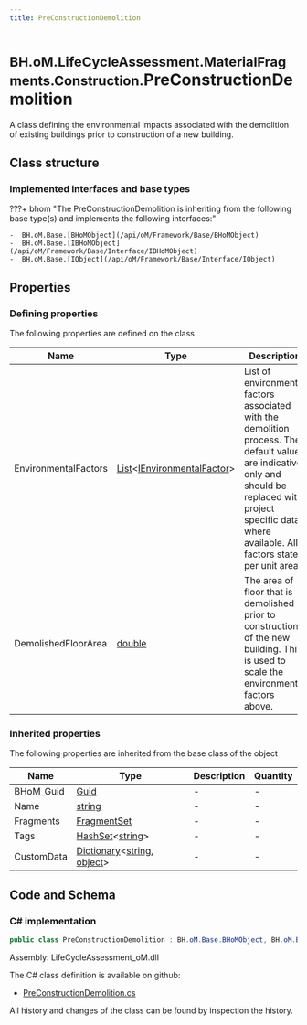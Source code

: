 ```yaml
---
title: PreConstructionDemolition
---
```


# <small>BH.oM.LifeCycleAssessment.MaterialFragments.Construction.</small>**PreConstructionDemolition**

A class defining the environmental impacts associated with the demolition of existing buildings prior to construction of a new building.

## Class structure

### Implemented interfaces and base types

???+ bhom "The PreConstructionDemolition is inheriting from the following base type(s) and implements the following interfaces:"

    -  BH.oM.Base.[BHoMObject](/api/oM/Framework/Base/BHoMObject)
    -  BH.oM.Base.[IBHoMObject](/api/oM/Framework/Base/Interface/IBHoMObject)
    -  BH.oM.Base.[IObject](/api/oM/Framework/Base/Interface/IObject)


## Properties



### Defining properties

The following properties are defined on the class

| Name             | Type             | Description      | Quantity         |
|------------------|------------------|------------------|------------------|
| EnvironmentalFactors | [List](https://learn.microsoft.com/en-us/dotnet/api/System.Collections.Generic.List-1?view=netstandard-2.0)&lt;[IEnvironmentalFactor](/api/oM/Analytical/LifeCycleAssessment/MaterialFragments/EnvironmentalFactors/IEnvironmentalFactor)&gt; | List of environmental factors associated with the demolition process. The default values are indicative only and should be replaced with project specific data where available. All factors stated per unit area. | - |
| DemolishedFloorArea | [double](https://learn.microsoft.com/en-us/dotnet/api/System.Double?view=netstandard-2.0) | The area of floor that is demolished prior to construction of the new building. This is used to scale the environmental factors above. | [Area](/api/oM/Dimensional/Quantities/Attributes/Area) [m²] |


### Inherited properties
The following properties are inherited from the base class of the object

| Name             | Type             | Description      | Quantity         |
|------------------|------------------|------------------|------------------|
| BHoM_Guid | [Guid](https://learn.microsoft.com/en-us/dotnet/api/System.Guid?view=netstandard-2.0) | - | - |
| Name | [string](https://learn.microsoft.com/en-us/dotnet/api/System.String?view=netstandard-2.0) | - | - |
| Fragments | [FragmentSet](/api/oM/Framework/Base/FragmentSet) | - | - |
| Tags | [HashSet](https://learn.microsoft.com/en-us/dotnet/api/System.Collections.Generic.HashSet-1?view=netstandard-2.0)&lt;[string](https://learn.microsoft.com/en-us/dotnet/api/System.String?view=netstandard-2.0)&gt; | - | - |
| CustomData | [Dictionary](https://learn.microsoft.com/en-us/dotnet/api/System.Collections.Generic.Dictionary-2?view=netstandard-2.0)&lt;[string](https://learn.microsoft.com/en-us/dotnet/api/System.String?view=netstandard-2.0), [object](https://learn.microsoft.com/en-us/dotnet/api/System.Object?view=netstandard-2.0)&gt; | - | - |


## Code and Schema

### C# implementation

``` C# title="C#"
public class PreConstructionDemolition : BH.oM.Base.BHoMObject, BH.oM.Base.IBHoMObject, BH.oM.Base.IObject
```

Assembly: LifeCycleAssessment_oM.dll

The C# class definition is available on github:

- [PreConstructionDemolition.cs](https://github.com/BHoM/BHoM/blob/develop/LifeCycleAssessment_oM/MaterialFragments\Construction\PreConstructionDemolition.cs)

All history and changes of the class can be found by inspection the history.
